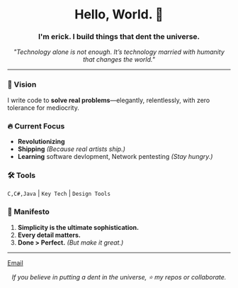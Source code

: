 <h1 align="center">Hello, World. 👋</h1>
<h3 align="center">I'm erick. I build things that <strong>dent the universe</strong>.</h3>

<p align="center">
  <em>
    "Technology alone is not enough. It’s technology married with humanity that changes the world."
  </em>
</p>

---

### **🚀 Vision**  
I write code to **solve real problems**—elegantly, relentlessly, with zero tolerance for mediocrity.  

### **🔥 Current Focus**  
- **Revolutionizing** <your domain>  
- **Shipping** <your project> *(Because real artists ship.)*  
- **Learning** software devlopment, Network pentesting *(Stay hungry.)*  

### **🛠 Tools**  
`C,C#,Java` | `Key Tech` | `Design Tools`  

### **📜 Manifesto**  
1. **Simplicity is the ultimate sophistication.**  
2. **Every detail matters.**  
3. **Done > Perfect.** *(But make it great.)*  

---

<p align="center">
  
  <a href="mailto:erickndeto202@gmail.com">Email</a>
</p>

<p align="center">
  <em>If you believe in putting a dent in the universe, ⭐️ my repos or collaborate.</em>
</p>
